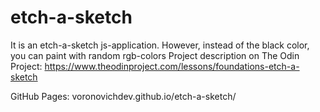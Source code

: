 # etch-a-sketch

It is an etch-a-sketch js-application. However, instead of the black color, you can paint with random rgb-colors
Project description on The Odin Project: https://www.theodinproject.com/lessons/foundations-etch-a-sketch

GitHub Pages: voronovichdev.github.io/etch-a-sketch/
